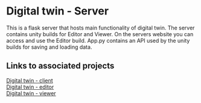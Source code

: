 # Digital twin - Server
This is a flask server that hosts main functionality of digital twin.
The server contains unity builds for Editor and Viewer.
On the servers website you can access and use the Editor build.
App.py contains an API used by the unity builds for saving and loading data.

## Links to associated projects
[Digital twin - client](https://github.com/TheJosephBear/DigitalTwin-Client) <br>
[Digital twin - editor](https://github.com/TheJosephBear/DigitalTwin-UnityProjectEditor) <br>
[Digital twin - viewer](https://github.com/TheJosephBear/DigitalTwin-UnityProjectViewer) <br>
